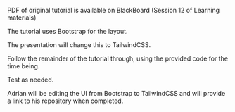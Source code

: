 PDF of original tutorial is available on
BlackBoard (Session 12 of Learning materials)

The tutorial uses Bootstrap for the layout.

The presentation will change this to TailwindCSS.

Follow the remainder of the tutorial through, using the
provided code for the time being.

Test as needed.

Adrian will be editing the UI from Bootstrap to TailwindCSS
and will provide a link to his repository when completed.
